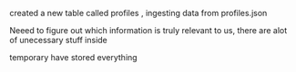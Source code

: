 created a new table called profiles , ingesting data from profiles.json

Neeed to figure out which information is truly relevant to us, there are alot of unecessary stuff inside

temporary have stored everything

